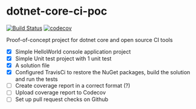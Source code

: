 # dotnet-core-ci-poc

[![Build Status](https://travis-ci.org/gallayl/dotnet-core-ci-poc.svg?branch=master)](https://travis-ci.org/gallayl/dotnet-core-ci-poc)
[![codecov](https://codecov.io/gh/gallayl/dotnet-core-ci-poc/branch/master/graph/badge.svg)](https://codecov.io/gh/gallayl/dotnet-core-ci-poc)


Proof-of-concept project for dotnet core and open source CI tools

 - [x] Simple HelloWorld console application project
 - [x] Simple Unit test project with 1 unit test
 - [x] A solution file
 - [x] Configured TravisCi to restore the NuGet packages, build the solution and run the tests
 - [ ] Create coverage report in a correct format (?)
 - [ ] Upload coverage report to Codecov
 - [ ] Set up pull request checks on Github
